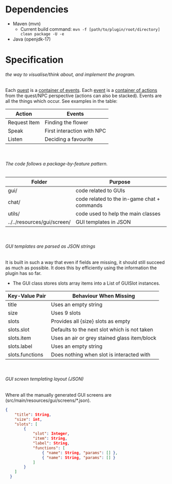 # Dependencies
- Maven (mvn)
    - Current build command: ``mvn -f [path/to/plugin/root/directory] clean package -U -e``
- Java (openjdk-17)

# Specification
###### the way to visualise/think about, and implement the program.
Each <ins>quest</ins> is a <ins>container of events</ins>. Each <ins>event</ins> is a <ins>container of actions</ins> from the quest/NPC perspective (actions can also be stacked). Events are all the things which occur. See examples in the table:

| Action         | Events                                |
|----------------|---------------------------------------|
| Request Item   | Finding the flower                    |
| Speak          | First interaction with NPC            |
| Listen         | Deciding a favourite                  |

<br>

###### The code follows a package-by-feature pattern.

| Folder                      | Purpose                                                     |
|-----------------------------|-------------------------------------------------------------|
| gui/                        | code related to GUIs                                        |
| chat/                       | code related to the in-game chat + commands                 |
| utils/                      | code used to help the main classes                          |
| ../../resources/gui/screen/ | GUI templates in JSON                                       |

<br>

###### GUI templates are parsed as JSON strings
It is built in such a way that even if fields are missing, it should still succeed as much as possible. It does this by efficiently using the information the plugin has so far.

- The GUI class stores slots array items into a List of GUISlot instances.

| Key-Value Pair  | Behaviour When Missing                       |
|-----------------|----------------------------------------------|
| title           | Uses an empty string                         |
| size            | Uses 9 slots                                 |
| slots           | Provides all {size} slots as empty           |
| slots.slot      | Defaults to the next slot which is not taken |
| slots.item      | Uses an air or grey stained glass item/block |
| slots.label     | Uses an empty string                         |
| slots.functions | Does nothing when slot is interacted with    |

<br>

###### GUI screen templating layout (JSON)
Where all the manually generated GUI screens are (src/main/resources/gui/screens/*.json).

```json
{
    "title": String,
    "size": int,
    "slots": [
        {
            "slot": Integer,
            "item": String,
            "label": String,
            "functions": [
                { "name": String, "params": [] },
                { "name": String, "params": [] }
            ]
        }
    ]
  }
```